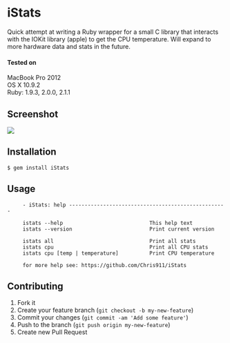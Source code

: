 iStats
======

Quick attempt at writing a Ruby wrapper for a small C library that interacts with the IOKit library (apple) to get the CPU temperature. Will expand to more hardware data and stats in the future. 

#### Tested on
MacBook Pro 2012<br>
OS X 10.9.2<br>
Ruby: 1.9.3, 2.0.0, 2.1.1<br>

## Screenshot
![](http://i.imgur.com/ht2NZCL.gif)

## Installation

    $ gem install iStats

## Usage

```
     - iStats: help ---------------------------------------------------

     istats --help                            This help text
     istats --version                         Print current version

     istats all                               Print all stats
     istats cpu                               Print all CPU stats
     istats cpu [temp | temperature]          Print CPU temperature

     for more help see: https://github.com/Chris911/iStats
```

## Contributing

1. Fork it
2. Create your feature branch (`git checkout -b my-new-feature`)
3. Commit your changes (`git commit -am 'Add some feature'`)
4. Push to the branch (`git push origin my-new-feature`)
5. Create new Pull Request
